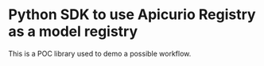# Python SDK to use Apicurio Registry as a model registry

This is a POC library used to demo a possible workflow.